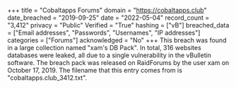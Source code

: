 +++
title = "Cobaltapps Forums"
domain = "https://cobaltapps.club"
date_breached = "2019-09-25"
date = "2022-05-04"
record_count = "3,412"
privacy = "Public"
Verified = "True"
hashing = ["vB"]
breached_data = ["Email addresses", "Passwords", "Usernames", "IP addresses"]
categories = ["Forums"]
acknowledged = "No"
+++
This breach was found in a large collection named "xam's DB Pack". In total, 316 websites databases were leaked, all due to a single vulnerability in the vBulletin software. The breach pack was released on RaidForums by the user xam on October 17, 2019. The filename that this entry comes from is "cobaltapps.club_3412.txt".
